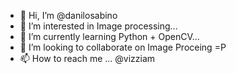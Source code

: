 - 👋 Hi, I’m @danilosabino
- 👀 I’m interested in Image processing...
- 🌱 I’m currently learning Python + OpenCV...
- 💞️ I’m looking to collaborate on Image Proceing =P
- 📫 How to reach me ... @vizziam

<!---
danilosabino/danilosabino is a ✨ special ✨ repository because its `README.md` (this file) appears on your GitHub profile.
You can click the Preview link to take a look at your changes.
--->

